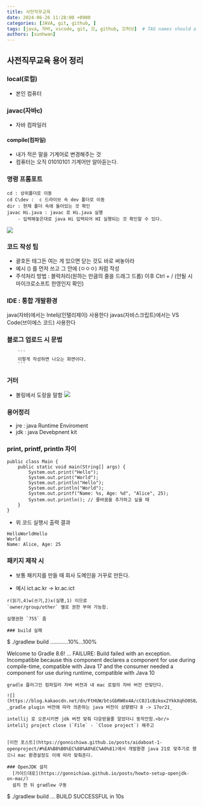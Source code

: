 ```yaml
---
title: 사전직무교육
date: 2024-06-26 11:28:00 +0900
categories: [JAVA, git, github, ]
tags: [java, 자바, vscode, git, 깃, github, 깃허브]  # TAG names should always be lowercase
authors: [sunhwan]
---
```


## 사전직무교육 용어 정리

### local(로컬)
- 본인 컴퓨터

### javac(자바c)
- 자바 컴파일러

#### compile(컴파일)
- 내가 적은 말을 기계어로 변경해주는 것
- 컴퓨터는 오직 01010101 기계어만 알아듣는다.

### 명령 프롬포트

```
cd : 상위폴더로 이동
cd C\dev :  c 드라이브 속 dev 폴더로 이동
dir : 현재 폴더 속에 들어있는 것 확인
javac Hi.java : javac 로 Hi.java 실행
    - 입력해놓은대로 java Hi 입력되어 HI 실행되는 것 확인할 수 있다.
```

![](https://img1.daumcdn.net/thumb/R1280x0/?scode=mtistory2&fname=https%3A%2F%2Fblog.kakaocdn.net%2Fdn%2FdaLyMv%2FbtsIcEtlZ4D%2F6dTwEo0kaRnnK3yIu2eIA1%2Fimg.png)




### 코드 작성 팁
- 괄호든 태그든 여는 게 있으면 닫는 것도 바로 써놓아라
- 예시 () 를 먼저 쓰고 그 안에 (ㅇㅇㅇ) 처럼 작성
- 주석처리 방법 : 블럭처리(원하는 만큼의 줄을 드래그 드롭) 이후 Ctrl + / (안될 시 마이크로소프트 한영인지 확인)

### IDE : 통합 개발환경
java(자바)에서는 Intelij(인텔리제이) 사용한다
javas(자바스크립트)에서는 VS Code(브이에스 코드) 사용한다

### 블로그 업로드 시 문법
```
    ```
    이렇게 작성하면 나오는 화면이다.
    ```
```
### 거터
- 볼링에서 도랑을 말함
![](https://img1.daumcdn.net/thumb/R1280x0/?scode=mtistory2&fname=https%3A%2F%2Fblog.kakaocdn.net%2Fdn%2Fbmk7gv%2FbtsIdicmbcb%2Fpuv90tKWEyYxnAd8hCiu3K%2Fimg.png)


### 용어정리
- jre : java Runtime Enviroment
- jdk : java Devebpnent kit

### print, printf, println 차이
```
public class Main {
    public static void main(String[] args) {
        System.out.print("Hello");
        System.out.print("World");
        System.out.println("Hello");
        System.out.println("World");
        System.out.printf("Name: %s, Age: %d", "Alice", 25);
        System.out.println(); // 줄바꿈을 추가하고 싶을 때
    }
}
```
- 위 코드 실행시 출력 결과

```
HelloWorldHello
World
Name: Alice, Age: 25

```

### 패키지 제작 시

- 보통 패키지를 만들 때
회사 도메인을 거꾸로 만든다.

- 예시 ict.ac.kr -> kr.ac.ict


```
r(읽기,4)w(쓰기,2)x(실행,1) 이므로  
`owner/group/other` 별로 권한 부여 가능함.

실행권한 `755` 줌

### build 실패

```
$ ./gradlew build
............10%...100%

Welcome to Gradle 8.6!
...
FAILURE: Build failed with an exception.
Incompatible because this component declares a component for use during compile-time, compatible with Java 17 and the consumer needed a component for use during runtime, compatible with Java 10

```
gradle 플러그인 컴파일러 자바 버전과 내 mac 로컬의 자바 버전 안맞단다.

![](https://blog.kakaocdn.net/dn/FtHUW/btsGbRW0x4A/cC0J1cBzkox2YkkXqhO0S0/img.png) 
_gradle plugin 버전에 따라 의존하는 java 버전이 상향됐다 8 -> 17or21_

intellij 로 오픈시키면 jdk 버전 맞춰 다운받을줄 알았더니 동작안함.<br/>
intelilj project close (`File` - `Close project`) 해주고
  
  
[이전 포스트](https://gonnichiwa.github.io/posts/aidaboat-1-openproject/#%EA%B8%B0%EC%88%A0%EC%A0%81)에서 개발환경 java 21로 맞추기로 했으니 mac 환경설정도 이에 따라 맞춰준다.

### OpenJDK 설치
  [가이드대로](https://gonnichiwa.github.io/posts/howto-setup-openjdk-on-mac/)
  설치 한 뒤 gradlew 구동

```
$ ./gradlew build
...
BUILD SUCCESSFUL in 10s
```
  

  